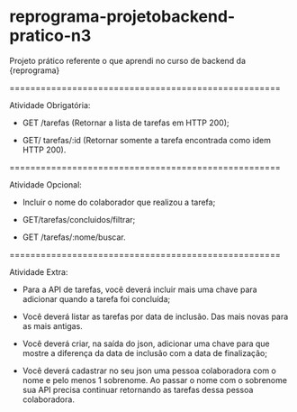 # reprograma-projetobackend-pratico-n3
Projeto prático referente o que aprendi no curso de backend da {reprograma}

====================================================

Atividade Obrigatória:

- GET /tarefas (Retornar a lista de tarefas em HTTP 200);

- GET/ tarefas/:id (Retornar somente a tarefa encontrada como idem HTTP 200).

====================================================

Atividade Opcional:

- Incluir o nome do colaborador que realizou a tarefa;

- GET/tarefas/concluidos/filtrar;

- GET /tarefas/:nome/buscar.

====================================================

Atividade Extra:


- Para a API de tarefas, você deverá incluir mais uma chave para adicionar quando a tarefa foi concluída;

- Você deverá listar as tarefas por data de inclusão. Das mais novas para as mais antigas.

- Você deverá criar, na saída do json, adicionar uma chave para que mostre a diferença da data de inclusão com a data de finalização;

- Você deverá cadastrar no seu json uma pessoa colaboradora com o nome e pelo menos 1 sobrenome. Ao passar o nome com o sobrenome sua API precisa continuar retornando as tarefas dessa pessoa colaboradora.